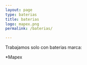 ```yaml
---
layout: page
type: baterias
title: baterias
logo: mapex.png
permalink: /baterias/

---
```

Trabajamos solo con baterias marca:


*Mapex
